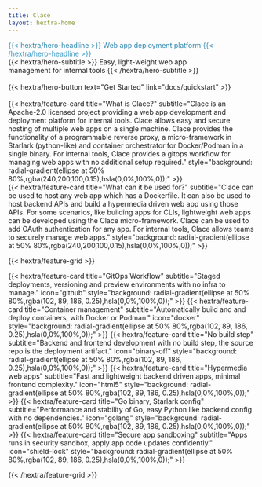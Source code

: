 ```yaml
---
title: Clace
layout: hextra-home
---
```


<div class="hx-mt-6 hx-mb-6" style="background: #277A9F; background: linear-gradient(180deg, #277A9F, #359ece); color: transparent; background-clip: text; -webkit-background-clip: text;">
{{< hextra/hero-headline >}}
  Web app deployment platform
{{< /hextra/hero-headline >}}
</div>

<div class="hx-mb-12">
{{< hextra/hero-subtitle >}}
  Easy, light-weight web app &nbsp;<br class="sm:hx-block hx-hidden"/> management for internal tools
{{< /hextra/hero-subtitle >}}
</div>

<br>
<div class="hx-mb-6">
{{< hextra/hero-button text="Get Started" link="docs/quickstart" >}}
</div>

<br>

<!-- prettier-ignore --> {{< hextra/feature-card title="What is Clace?" subtitle="Clace is an Apache-2.0 licensed project providing a web app development and deployment platform for internal tools. Clace allows easy and secure hosting of multiple web apps on a single machine. Clace provides the functionality of a programmable reverse proxy, a micro-framework in Starlark (python-like) and container orchestrator for Docker/Podman in a single binary. For internal tools, Clace provides a gitops workflow for managing web apps with no additional setup required." style="background: radial-gradient(ellipse at 50% 80%,rgba(240,200,100,0.15),hsla(0,0%,100%,0));" >}}

<br>

<!-- prettier-ignore --> {{< hextra/feature-card title="What can it be used for?" subtitle="Clace can be used to host any web app which has a Dockerfile. It can also be used to host backend APIs and build a hypermedia driven web app using those APIs. For some scenarios, like building apps for CLIs, lightweight web apps can be developed using the Clace micro-framework. Clace can be used to add OAuth authentication for any app. For internal tools, Clace allows teams to securely manage web apps." style="background: radial-gradient(ellipse at 50% 80%,rgba(240,200,100,0.15),hsla(0,0%,100%,0));" >}}

<br>

{{< hextra/feature-grid >}}

<!-- prettier-ignore --> {{< hextra/feature-card title="GitOps Workflow" subtitle="Staged deployments, versioning and preview environments with no infra to manage."  icon="github" style="background: radial-gradient(ellipse at 50% 80%,rgba(102, 89, 186, 0.25),hsla(0,0%,100%,0));" >}}

<!-- prettier-ignore --> {{< hextra/feature-card title="Container management" subtitle="Automatically build and and deploy containers, with Docker or Podman."  icon="docker" style="background: radial-gradient(ellipse at 50% 80%,rgba(102, 89, 186, 0.25),hsla(0,0%,100%,0));" >}}

<!-- prettier-ignore --> {{< hextra/feature-card title="No build step" subtitle="Backend and frontend development with no build step, the source repo is the deployment artifact."  icon="binary-off" style="background: radial-gradient(ellipse at 50% 80%,rgba(102, 89, 186, 0.25),hsla(0,0%,100%,0));" >}}

<!-- prettier-ignore --> {{< hextra/feature-card title="Hypermedia web apps" subtitle="Fast and lightweight backend driven apps, minimal frontend complexity."  icon="html5" style="background: radial-gradient(ellipse at 50% 80%,rgba(102, 89, 186, 0.25),hsla(0,0%,100%,0));" >}}

<!-- prettier-ignore --> {{< hextra/feature-card title="Go binary, Starlark config" subtitle="Performance and stability of Go, easy Python like backend config with no dependencies."  icon="golang" style="background: radial-gradient(ellipse at 50% 80%,rgba(102, 89, 186, 0.25),hsla(0,0%,100%,0));" >}}

<!-- prettier-ignore --> {{< hextra/feature-card title="Secure app sandboxing" subtitle="Apps runs in security sandbox, apply app code updates confidently."  icon="shield-lock" style="background: radial-gradient(ellipse at 50% 80%,rgba(102, 89, 186, 0.25),hsla(0,0%,100%,0));" >}}

{{< /hextra/feature-grid >}}

<br>
